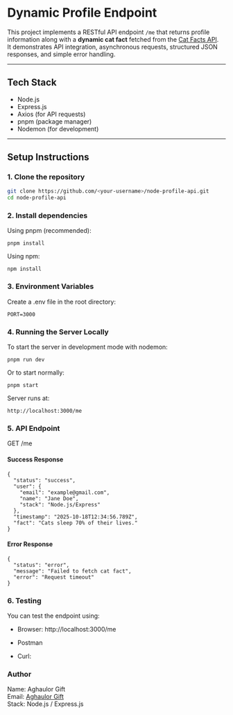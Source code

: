# Dynamic Profile Endpoint

This project implements a RESTful API endpoint `/me` that returns profile information along with a **dynamic cat fact** fetched from the [Cat Facts API](https://catfact.ninja/fact).  
It demonstrates API integration, asynchronous requests, structured JSON responses, and simple error handling.

---

##  Tech Stack
- Node.js
- Express.js
- Axios (for API requests)
- pnpm (package manager)
- Nodemon (for development)

---

## Setup Instructions

### 1. Clone the repository
```bash
git clone https://github.com/<your-username>/node-profile-api.git
cd node-profile-api
```

### 2. Install dependencies

Using pnpm (recommended):
```
pnpm install
```

Using npm:
```
npm install
```

### 3. Environment Variables

Create a .env file in the root directory:
```
PORT=3000
```

### 4. Running the Server Locally

To start the server in development mode with nodemon:
```
pnpm run dev
```
Or to start normally:
```
pnpm start
```

Server runs at:
```
http://localhost:3000/me
```

### 5. API Endpoint

GET /me

#### Success Response
```
{
  "status": "success",
  "user": {
    "email": "example@gmail.com",
    "name": "Jane Doe",
    "stack": "Node.js/Express"
  },
  "timestamp": "2025-10-18T12:34:56.789Z",
  "fact": "Cats sleep 70% of their lives."
}

```
#### Error Response
```
{
  "status": "error",
  "message": "Failed to fetch cat fact",
  "error": "Request timeout"
}
```

### 6. Testing

You can test the endpoint using:

- Browser: http://localhost:3000/me

- Postman

- Curl:

### Author

Name: Aghaulor Gift  
Email: [Aghaulor Gift](aghaulor.gift@gmail.com)  
Stack: Node.js / Express.js

